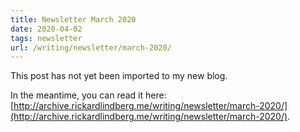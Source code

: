 ```yaml
---
title: Newsletter March 2020
date: 2020-04-02
tags: newsletter
url: /writing/newsletter/march-2020/
---
```


This post has not yet been imported to my new blog.

In the meantime, you can read it here: [http://archive.rickardlindberg.me/writing/newsletter/march-2020/](http://archive.rickardlindberg.me/writing/newsletter/march-2020/).
